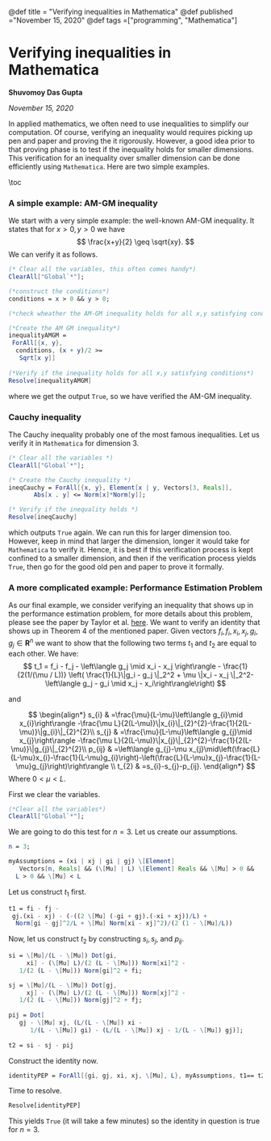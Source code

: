 @def title = "Verifying inequalities in Mathematica"
@def published ="November 15, 2020"
@def tags =["programming", "Mathematica"]


# Verifying inequalities in Mathematica
**Shuvomoy Das Gupta**

*November 15, 2020*

In applied mathematics, we often need to use inequalities to simplify our computation. Of course, verifying an inequality would requires picking up pen and paper and proving the it rigorously. However, a good idea prior to that proving phase is to test if the inequality holds for smaller dimensions. This verification for an inequality over smaller dimension can be done efficiently using `Mathematica`. Here are two simple examples.

\toc

### A simple example: AM-GM inequality

We start with a very simple example: the well-known AM-GM inequality. It states that for $x>0,y>0$ we have 
$$
\frac{x+y}{2} \geq \sqrt{xy}.
$$
We can verify it as follows. 

```mathematica
(* Clear all the variables, this often comes handy*)
ClearAll["Global`*"];

(*construct the conditions*)
conditions = x > 0 && y > 0;

(*check wheather the AM-GM inequality holds for all x,y satisfying conditions*)

(*Create the AM GM inequality*)
inequalityAMGM = 
 ForAll[{x, y}, 
  conditions, (x + y)/2 >= 
   Sqrt[x y]] 
   
(*Verify if the inequality holds for all x,y satisfying conditions*)   
Resolve[inequalityAMGM] 
```

where we get the output `True`, so we have verified the AM-GM inequality.

### Cauchy inequality

The Cauchy inequality probably one of the most famous inequalities. Let us verify it in `Mathematica` for dimension 3.

```mathematica 
(* Clear all the variables *)
ClearAll["Global`*"];

(* Create the Cauchy inequality *)
ineqCauchy = ForAll[{x, y}, Element[x | y, Vectors[3, Reals]], 
       Abs[x . y] <= Norm[x]*Norm[y]]; 

(* Verify if the inequality holds *)
Resolve[ineqCauchy]
```

which outputs `True` again. We can run this for larger dimension too. However, keep in mind that larger the dimension, longer it would take for `Mathematica` to verify it. Hence, it is best if this verification process is kept confined to a smaller dimension, and then if the verification process yields `True`, then go for the good old pen and paper to prove it formally. 

### A more complicated example: Performance Estimation Problem

As our final example, we consider verifying an inequality that shows up in the performance estimation problem, for more details about this problem, please see the paper by Taylor et al. [here](https://arxiv.org/pdf/1502.05666.pdf). We want to verify an identity that shows up in Theorem 4 of the mentioned paper. Given vectors $f_i,f_i,x_i,x_j,g_i,g_j\in \mathbf{R}^n$ we want to show that the following two terms $t_1$ and $t_2$ are equal to each other. We have:
$$
t_1 = f_i - f_j - \left\langle g_j \mid x_i - x_j \right\rangle - \frac{1}{2(1/(\mu / L))} \left( \frac{1}{L}\|g_i - g_j \|_2^2 + \mu \|x_i - x_j \|_2^2-\left\langle g_j - g_i \mid x_j - x_i\right\rangle\right)
$$


and


$$
\begin{align*}
s_{i} & =\frac{\mu}{L-\mu}\left\langle g_{i}\mid x_{i}\right\rangle -\frac{\mu L}{2(L-\mu)}\|x_{i}\|_{2}^{2}-\frac{1}{2(L-\mu)}\|g_{i}\|_{2}^{2}\\
s_{j} & =\frac{\mu}{L-\mu}\left\langle g_{j}\mid x_{j}\right\rangle -\frac{\mu L}{2(L-\mu)}\|x_{j}\|_{2}^{2}-\frac{1}{2(L-\mu)}\|g_{j}\|_{2}^{2}\\
p_{ij} & =\left\langle g_{j}-\mu x_{j}\mid\left(\frac{L}{L-\mu}x_{i}-\frac{1}{L-\mu}g_{i}\right)-\left(\frac{L}{L-\mu}x_{j}-\frac{1}{L-\mu}g_{j}\right)\right\rangle \\
t_{2} & =s_{i}-s_{j}-p_{ij}.
\end{align*}
$$
Where $0<\mu < L$.

First we clear the variables.

```mathematica
(*Clear all the variables*)
ClearAll["Global`*"];
```

We are going to do this test for $n=3$. Let us create our assumptions.

```mathematica
n = 3;

myAssumptions = (xi | xj | gi | gj) \[Element] 
   Vectors[n, Reals] && (\[Mu] | L) \[Element] Reals && \[Mu] > 0 && 
  L > 0 && \[Mu] < L
```

Let us construct $t_1$ first.

```mathematica
t1 = fi - fj - 
 gj.(xi - xj) - (-((2 \[Mu] (-gi + gj).(-xi + xj))/L) + 
  Norm[gi - gj]^2/L + \[Mu] Norm[xi - xj]^2)/(2 (1 - \[Mu]/L))
```

Now, let us construct $t_2$ by constructing $s_i,s_j,$ and $p_{ij}$.

```mathematica
si = \[Mu]/(L - \[Mu]) Dot[gi, 
     xi] - (\[Mu] L)/(2 (L - \[Mu])) Norm[xi]^2 - 
   1/(2 (L - \[Mu])) Norm[gi]^2 + fi;

sj = \[Mu]/(L - \[Mu]) Dot[gj, 
     xj] - (\[Mu] L)/(2 (L - \[Mu])) Norm[xj]^2 - 
   1/(2 (L - \[Mu])) Norm[gj]^2 + fj;
     
pij = Dot[
   gj - \[Mu] xj, (L/(L - \[Mu]) xi - 
      1/(L - \[Mu]) gi) - (L/(L - \[Mu]) xj - 1/(L - \[Mu]) gj)];
      
t2 = si - sj - pij
```

Construct the identity now. 

```mathematica
identityPEP = ForAll[{gi, gj, xi, xj, \[Mu], L}, myAssumptions, t1== t2]
```

Time to resolve.

```julia 
Resolve[identityPEP]
```

This yields `True` (it will take a few minutes) so the identity in question is true for $n=3$. 

